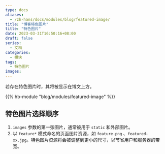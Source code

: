 ```yaml
---
type: docs
aliases:
  - /zh-hans/docs/modules/blog/featured-image/
title: "博客特色图片"
title: "特色图片"
date: 2023-03-31T16:50:16+08:00
draft: false
series:
  - 文档
categories:
  - 模块
tags:
  - 特色图片
images:
---
```


若存在特色图片时，其将被显示在博文上方。

<!--more-->

{{% hb-module "blog/modules/featured-image" %}}

## 特色图片选择顺序

1. `images` 参数的第一张图片，通常被用于 `static` 和外部图片。
2. 以 `feature*` 模式命名的页面图片资源，如 `feature.png` 、`featured-xx.jpg`。特色图片资源将会被调整到更小的尺寸，以节省用户和服务器的带宽。
